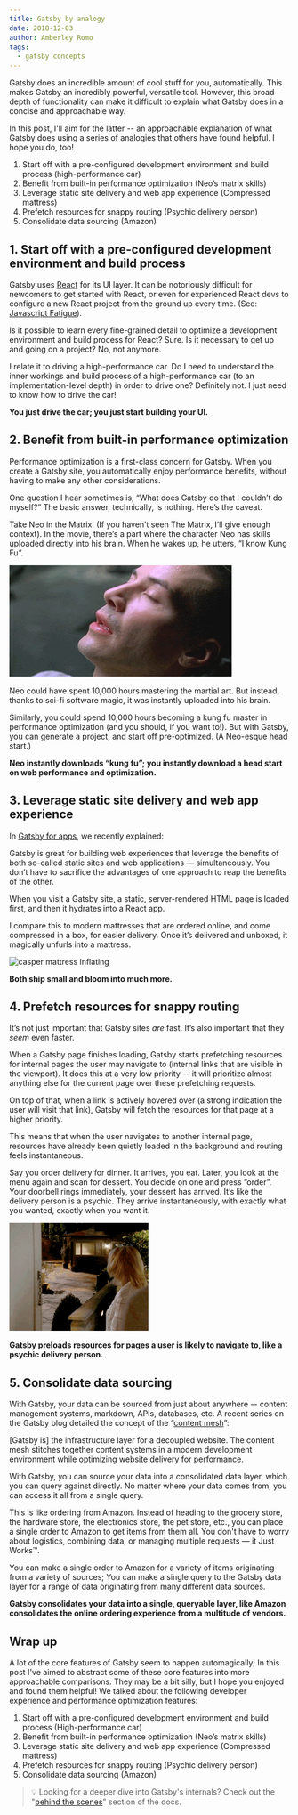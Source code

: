 ```yaml
---
title: Gatsby by analogy
date: 2018-12-03
author: Amberley Romo
tags:
  - gatsby concepts
---
```


Gatsby does an incredible amount of cool stuff for you, automatically. This makes Gatsby an incredibly powerful, versatile tool. However, this broad depth of functionality can make it difficult to explain what Gatsby does in a concise and approachable way.

In this post, I'll aim for the latter -- an approachable explanation of what Gatsby does using a series of analogies that others have found helpful. I hope you do, too!

1. Start off with a pre-configured development environment and build process (high-performance car)
2. Benefit from built-in performance optimization (Neo’s matrix skills)
3. Leverage static site delivery and web app experience (Compressed mattress)
4. Prefetch resources for snappy routing (Psychic delivery person)
5. Consolidate data sourcing (Amazon)

## 1. Start off with a pre-configured development environment and build process

Gatsby uses [React](https://reactjs.org/) for its UI layer. It can be notoriously difficult for newcomers to get started with React, or even for experienced React devs to configure a new React project from the ground up every time. (See: [Javascript Fatigue](https://medium.com/@ericclemmons/javascript-fatigue-48d4011b6fc4)).

Is it possible to learn every fine-grained detail to optimize a development environment and build process for React? Sure. Is it necessary to get up and going on a project? No, not anymore.

I relate it to driving a high-performance car. Do I need to understand the inner workings and build process of a high-performance car (to an implementation-level depth) in order to drive one? Definitely not. I just need to know how to drive the car!

**You just drive the car; you just start building your UI.**

## 2. Benefit from built-in performance optimization

Performance optimization is a first-class concern for Gatsby. When you create a Gatsby site, you automatically enjoy performance benefits, without having to make any other considerations.

One question I hear sometimes is, “What does Gatsby do that I couldn’t do myself?” The basic answer, technically, is nothing. Here’s the caveat.

Take Neo in the Matrix. (If you haven’t seen The Matrix, I’ll give enough context). In the movie, there’s a part where the character Neo has skills uploaded directly into his brain. When he wakes up, he utters, “I know Kung Fu”.

![Neo knows kung fu](./images/neo-kung-fu.gif)

Neo could have spent 10,000 hours mastering the martial art. But instead, thanks to sci-fi software magic, it was instantly uploaded into his brain.

Similarly, you could spend 10,000 hours becoming a kung fu master in performance optimization (and you should, if you want to!). But with Gatsby, you can generate a project, and start off pre-optimized. (A Neo-esque head start.)

**Neo instantly downloads “kung fu”; you instantly download a head start on web performance and optimization.**

## 3. Leverage static site delivery and web app experience

In [Gatsby for apps](/blog/2018-11-07-gatsby-for-apps/), we recently explained:

<pullquote>
  Gatsby is great for building web experiences that leverage the benefits of both so-called static sites and web applications — simultaneously. You don’t have to sacrifice the advantages of one approach to reap the benefits of the other.
</pullquote>

When you visit a Gatsby site, a static, server-rendered HTML page is loaded first, and then it hydrates into a React app.

I compare this to modern mattresses that are ordered online, and come compressed in a box, for easier delivery. Once it’s delivered and unboxed, it magically unfurls into a mattress.

![casper mattress inflating](./images/casper-unboxing.gif)

**Both ship small and bloom into much more.**

## 4. Prefetch resources for snappy routing

It’s not just important that Gatsby sites _are_ fast. It’s also important that they _seem_ even faster.

When a Gatsby page finishes loading, Gatsby starts prefetching resources for internal pages the user may navigate to (internal links that are visible in the viewport). It does this at a very low priority -- it will prioritize almost anything else for the current page over these prefetching requests.

On top of that, when a link is actively hovered over (a strong indication the user will visit that link), Gatsby will fetch the resources for that page at a higher priority.

This means that when the user navigates to another internal page, resources have already been quietly loaded in the background and routing feels instantaneous.

Say you order delivery for dinner. It arrives, you eat. Later, you look at the menu again and scan for dessert. You decide on one and press “order”. Your doorbell rings immediately, your dessert has arrived. It’s like the delivery person is a psychic. They arrive instantaneously, with exactly what you wanted, exactly when you want it.

![the flash delivering pizza](./images/the-flash-pizza.gif)

**Gatsby preloads resources for pages a user is likely to navigate to, like a psychic delivery person.**

## 5. Consolidate data sourcing

With Gatsby, your data can be sourced from just about anywhere -- content management systems, markdown, APIs, databases, etc. A recent series on the Gatsby blog detailed the concept of the “[content mesh](https://www.gatsbyjs.org/blog/2018-10-04-journey-to-the-content-mesh/)”:

<pullquote>
  [Gatsby is] the infrastructure layer for a decoupled website. The content mesh stitches together content systems in a modern development environment while optimizing website delivery for performance.
</pullquote>

With Gatsby, you can source your data into a consolidated data layer, which you can query against directly. No matter where your data comes from, you can access it all from a single query.

This is like ordering from Amazon. Instead of heading to the grocery store, the hardware store, the electronics store, the pet store, etc., you can place a single order to Amazon to get items from them all. You don't have to worry about logistics, combining data, or managing multiple requests — it Just Works™.

You can make a single order to Amazon for a variety of items originating from a variety of sources; You can make a single query to the Gatsby data layer for a range of data originating from many different data sources.

**Gatsby consolidates your data into a single, queryable layer, like Amazon consolidates the online ordering experience from a multitude of vendors.**

## Wrap up

A lot of the core features of Gatsby seem to happen automagically; In this post I've aimed to abstract some of these core features into more approachable comparisons. They may be a bit silly, but I hope you enjoyed and found them helpful! We talked about the following developer experience and performance optimization features:

1. Start off with a pre-configured development environment and build process (High-performance car)
2. Benefit from built-in performance optimization (Neo’s matrix skills)
3. Leverage static site delivery and web app experience (Compressed mattress)
4. Prefetch resources for snappy routing (Psychic delivery person)
5. Consolidate data sourcing (Amazon)

> 💡 Looking for a deeper dive into Gatsby's internals? Check out the "[behind the scenes](/docs/behind-the-scenes/)" section of the docs.
